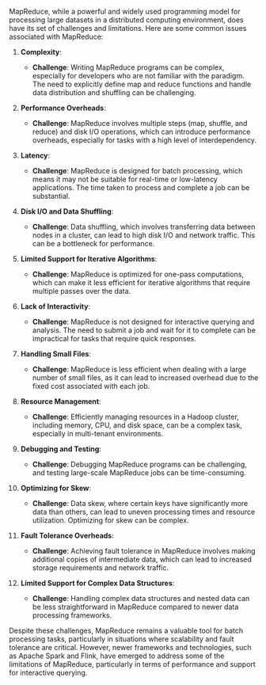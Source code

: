 MapReduce, while a powerful and widely used programming model for processing large datasets in a distributed computing environment, does have its set of challenges and limitations. Here are some common issues associated with MapReduce:

1. **Complexity**:
   - **Challenge**: Writing MapReduce programs can be complex, especially for developers who are not familiar with the paradigm. The need to explicitly define map and reduce functions and handle data distribution and shuffling can be challenging.

2. **Performance Overheads**:
   - **Challenge**: MapReduce involves multiple steps (map, shuffle, and reduce) and disk I/O operations, which can introduce performance overheads, especially for tasks with a high level of interdependency.

3. **Latency**:
   - **Challenge**: MapReduce is designed for batch processing, which means it may not be suitable for real-time or low-latency applications. The time taken to process and complete a job can be substantial.

4. **Disk I/O and Data Shuffling**:
   - **Challenge**: Data shuffling, which involves transferring data between nodes in a cluster, can lead to high disk I/O and network traffic. This can be a bottleneck for performance.

5. **Limited Support for Iterative Algorithms**:
   - **Challenge**: MapReduce is optimized for one-pass computations, which can make it less efficient for iterative algorithms that require multiple passes over the data.

6. **Lack of Interactivity**:
   - **Challenge**: MapReduce is not designed for interactive querying and analysis. The need to submit a job and wait for it to complete can be impractical for tasks that require quick responses.

7. **Handling Small Files**:
   - **Challenge**: MapReduce is less efficient when dealing with a large number of small files, as it can lead to increased overhead due to the fixed cost associated with each job.

8. **Resource Management**:
   - **Challenge**: Efficiently managing resources in a Hadoop cluster, including memory, CPU, and disk space, can be a complex task, especially in multi-tenant environments.

9. **Debugging and Testing**:
   - **Challenge**: Debugging MapReduce programs can be challenging, and testing large-scale MapReduce jobs can be time-consuming.

10. **Optimizing for Skew**:
    - **Challenge**: Data skew, where certain keys have significantly more data than others, can lead to uneven processing times and resource utilization. Optimizing for skew can be complex.

11. **Fault Tolerance Overheads**:
    - **Challenge**: Achieving fault tolerance in MapReduce involves making additional copies of intermediate data, which can lead to increased storage requirements and network traffic.

12. **Limited Support for Complex Data Structures**:
    - **Challenge**: Handling complex data structures and nested data can be less straightforward in MapReduce compared to newer data processing frameworks.

Despite these challenges, MapReduce remains a valuable tool for batch processing tasks, particularly in situations where scalability and fault tolerance are critical. However, newer frameworks and technologies, such as Apache Spark and Flink, have emerged to address some of the limitations of MapReduce, particularly in terms of performance and support for interactive querying.
